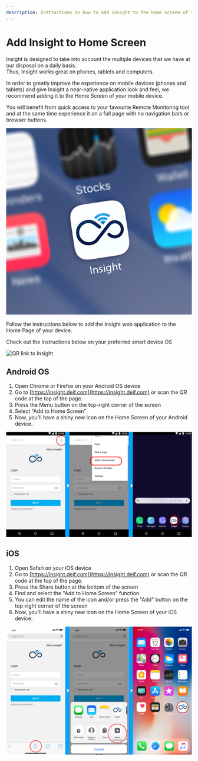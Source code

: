```yaml
---
description: Instructions on how to add Insight to the home screen of the most popular mobile operating systems.
---
```

# Add Insight to Home Screen

Insight is designed to take into account the multiple devices that we have at our disposal on a daily basis. \
Thus, Insight works great on phones, tablets and computers.

In order to greatly improve the experience on mobile devices (phones and tablets) and give Insight a near-native application look and feel,  we recommend adding it to the Home Screen of your mobile device.

You will benefit from quick access to your favourite Remote Monitoring tool and at the same time experience it on a full page with no navigation bars or browser buttons.

![Insight webapp](<../.gitbook/assets/image (1).png>)

Follow the instructions below to add the Insight web application to the Home Page of your device.

Check out the instructions below on your preferred smart device OS

![QR link to Insight](../.gitbook/assets/frame.png)

## **Android OS**

1. Open Chrome or Firefox on your Android OS device
2. Go to [https://insight.deif.com](https://insight.deif.com) or scan the QR code at the top of the page.
3. Press the Menu button on the top-right corner of the screen
4. Select “Add to Home Screen”
5. Now, you'll have a shiny new icon on the Home Screen of your Android device.

![Android OS procedure](<../.gitbook/assets/image (2).png>)

## **iOS**  <a href="ios" id="ios"></a>

1. Open Safari on your iOS device
2. Go to [https://insight.deif.com](https://insight.deif.com) or scan the QR code at the top of the page.
3. Press the Share button at the bottom of the screen
4. Find and select the "Add to Home Screen" function
5. You can edit the name of the icon and/or press the "Add" button on the top-right corner of the screen
6. Now, you'll have a shiny new icon on the Home Screen of your iOS device.

![iOS procedure](<../.gitbook/assets/image (3).png>)

